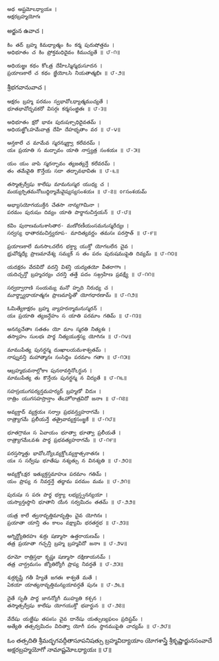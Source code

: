 	అథ అష్టమోఽధ్యాయః ।
	అక్షరబ్రహ్మయోగః

అర్జున ఉవాచ ।

	కిం తద్ బ్రహ్మ కిమధ్యాత్మం కిం కర్మ పురుషోత్తమ ।
	అధిభూతం చ కిం ప్రోక్తమధిదైవం కిముచ్యతే ॥ ౮-౧॥

	అధియజ్ఞః కథం కోఽత్ర దేహేఽస్మిన్మధుసూదన ।
	ప్రయాణకాలే చ కథం జ్ఞేయోఽసి నియతాత్మభిః ॥ ౮-౨॥

శ్రీభగవానువాచ ।

	అక్షరం బ్రహ్మ పరమం స్వభావోఽధ్యాత్మముచ్యతే ।
	భూతభావోద్భవకరో విసర్గః కర్మసంజ్ఞితః ॥ ౮-౩॥

	అధిభూతం క్షరో భావః పురుషశ్చాధిదైవతమ్ ।
	అధియజ్ఞోఽహమేవాత్ర దేహే దేహభృతాం వర ॥ ౮-౪॥

	అన్తకాలే చ మామేవ స్మరన్ముక్త్వా కలేవరమ్ ।
	యః ప్రయాతి స మద్భావం యాతి నాస్త్యత్ర సంశయః ॥ ౮-౫॥

	యం యం వాపి స్మరన్భావం త్యజత్యన్తే కలేవరమ్ ।
	తం తమేవైతి కౌన్తేయ సదా తద్భావభావితః ॥ ౮-౬॥

	తస్మాత్సర్వేషు కాలేషు మామనుస్మర యుధ్య చ ।
	మయ్యర్పితమనోబుద్ధిర్మామేవైష్యస్యసంశయః ॥ ౮-౭॥ orసంశయమ్

	అభ్యాసయోగయుక్తేన చేతసా నాన్యగామినా ।
	పరమం పురుషం దివ్యం యాతి పార్థానుచిన్తయన్ ॥ ౮-౮॥

	కవిం పురాణమనుశాసితార- మణోరణీయంసమనుస్మరేద్యః ।
	సర్వస్య ధాతారమచిన్త్యరూప- మాదిత్యవర్ణం తమసః పరస్తాత్ ॥ ౮-౯॥

	ప్రయాణకాలే మనసాఽచలేన భక్త్యా యుక్తో యోగబలేన చైవ ।
	భ్రువోర్మధ్యే ప్రాణమావేశ్య సమ్యక్ స తం పరం పురుషముపైతి దివ్యమ్ ॥ ౮-౧౦॥

	యదక్షరం వేదవిదో వదన్తి విశన్తి యద్యతయో వీతరాగాః ।
	యదిచ్ఛన్తో బ్రహ్మచర్యం చరన్తి తత్తే పదం సఙ్గ్రహేణ ప్రవక్ష్యే ॥ ౮-౧౧॥

	సర్వద్వారాణి సంయమ్య మనో హృది నిరుధ్య చ ।
	మూర్ధ్న్యాధాయాత్మనః ప్రాణమాస్థితో యోగధారణామ్ ॥ ౮-౧౨॥

	ఓమిత్యేకాక్షరం బ్రహ్మ వ్యాహరన్మామనుస్మరన్ ।
	యః ప్రయాతి త్యజన్దేహం స యాతి పరమాం గతిమ్ ॥ ౮-౧౩॥

	అనన్యచేతాః సతతం యో మాం స్మరతి నిత్యశః ।
	తస్యాహం సులభః పార్థ నిత్యయుక్తస్య యోగినః ॥ ౮-౧౪॥

	మాముపేత్య పునర్జన్మ దుఃఖాలయమశాశ్వతమ్ ।
	నాప్నువన్తి మహాత్మానః సంసిద్ధిం పరమాం గతాః ॥ ౮-౧౫॥

	ఆబ్రహ్మభువనాల్లోకాః పునరావర్తినోఽర్జున ।
	మాముపేత్య తు కౌన్తేయ పునర్జన్మ న విద్యతే ॥ ౮-౧౬॥

	సహస్రయుగపర్యన్తమహర్యద్ బ్రహ్మణో విదుః ।
	రాత్రిం యుగసహస్రాన్తాం తేఽహోరాత్రవిదో జనాః ॥ ౮-౧౭॥

	అవ్యక్తాద్ వ్యక్తయః సర్వాః ప్రభవన్త్యహరాగమే ।
	రాత్ర్యాగమే ప్రలీయన్తే తత్రైవావ్యక్తసంజ్ఞకే ॥ ౮-౧౮॥

	భూతగ్రామః స ఏవాయం భూత్వా భూత్వా ప్రలీయతే ।
	రాత్ర్యాగమేఽవశః పార్థ ప్రభవత్యహరాగమే ॥ ౮-౧౯॥

	పరస్తస్మాత్తు భావోఽన్యోఽవ్యక్తోఽవ్యక్తాత్సనాతనః ।
	యః స సర్వేషు భూతేషు నశ్యత్సు న వినశ్యతి ॥ ౮-౨౦॥

	అవ్యక్తోఽక్షర ఇత్యుక్తస్తమాహుః పరమాం గతిమ్ ।
	యం ప్రాప్య న నివర్తన్తే తద్ధామ పరమం మమ ॥ ౮-౨౧॥

	పురుషః స పరః పార్థ భక్త్యా లభ్యస్త్వనన్యయా ।
	యస్యాన్తఃస్థాని భూతాని యేన సర్వమిదం తతమ్ ॥ ౮-౨౨॥

	యత్ర కాలే త్వనావృత్తిమావృత్తిం చైవ యోగినః ।
	ప్రయాతా యాన్తి తం కాలం వక్ష్యామి భరతర్షభ ॥ ౮-౨౩॥

	అగ్నిర్జ్యోతిరహః శుక్లః షణ్మాసా ఉత్తరాయణమ్ ।
	తత్ర ప్రయాతా గచ్ఛన్తి బ్రహ్మ బ్రహ్మవిదో జనాః ॥ ౮-౨౪॥

	ధూమో రాత్రిస్తథా కృష్ణః షణ్మాసా దక్షిణాయనమ్ ।
	తత్ర చాన్ద్రమసం జ్యోతిర్యోగీ ప్రాప్య నివర్తతే ॥ ౮-౨౫॥

	శుక్లకృష్ణే గతీ హ్యేతే జగతః శాశ్వతే మతే ।
	ఏకయా యాత్యనావృత్తిమన్యయావర్తతే పునః ॥ ౮-౨౬॥

	నైతే సృతీ పార్థ జానన్యోగీ ముహ్యతి కశ్చన ।
	తస్మాత్సర్వేషు కాలేషు యోగయుక్తో భవార్జున ॥ ౮-౨౭॥

	వేదేషు యజ్ఞేషు తపఃసు చైవ దానేషు యత్పుణ్యఫలం ప్రదిష్టమ్ ।
	అత్యేతి తత్సర్వమిదం విదిత్వా యోగీ పరం స్థానముపైతి చాద్యమ్ ॥ ౮-౨౮॥


ఓం తత్సదితి శ్రీమద్భగవద్గీతాసూపనిషత్సు
బ్రహ్మవిద్యాయాం యోగశాస్త్రే శ్రీకృష్ణార్జునసంవాదే
అక్షరబ్రహ్మయోగో నామాష్టమోఽధ్యాయః ॥ ౮॥